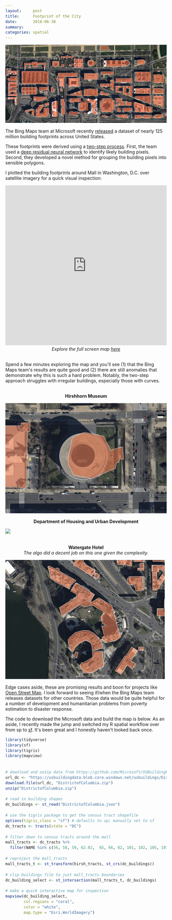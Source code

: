 ```yaml
---
layout:     post
title:      Footprint of the City
date:       2018-06-30
summary:    
categories: spatial
---
```


![](/images/2018-06-30-building-boundaries-south-mall.png)

The Bing Maps team at Microsoft recently [released](https://blogs.bing.com/maps/2018-06/microsoft-releases-125-million-building-footprints-in-the-us-as-open-data/) a dataset of nearly 125 million building footprints across United States.

These footprints were derived using a [two-step process](https://github.com/Microsoft/USBuildingFootprints). First, the team used a [deep residual neural network](https://github.com/KaimingHe/deep-residual-networks) to identify likely building pixels. Second, they developed a novel method for grouping the building pixels into sensible polygons.

I plotted the building footprints around Mall in Washington, D.C. over satellite imagery for a quick visual inspection: 

<iframe width='100%' height='500px' frameBorder='0' src='https://etachov.io/projects/2018-06-30-building-boundaries-map.html'></iframe>
<center><i>Explore the full screen map <a href = "https://etachov.io/projects/2018-06-30-building-boundaries-map.html" target = "_blank">here</a></i></center><br>

Spend a few minutes exploring the map and you'll see (1) that the Bing Maps team's results are quite good and (2) there are still anomalies that demonstrate why this is such a hard problem. Notably, the two-step approach struggles with irregular buildings, especially those with curves.

<br>
<center><b>Hirshhorn Museum</b></center>

![](/images/2018-06-30-building-boundaries-hirshhorn.gif?style=centerme)
<br>
<center><b>Department of Housing and Urban Development</b></center>

![](/images/2018-06-30-building-boundaries-hud.gif?style=centerme)

<br>
<center><b>Watergate Hotel</b></center>
<center><i>The algo did a decent job on this one given the complexity.</i></center>

![](/images/2018-06-30-building-boundaries-watergate.gif?style=centerme)

Edge cases aside, these are promising results and boon for projects like [Open Street Map](https://www.openstreetmap.org/). I look forward to seeing if/when the Bing Maps team releases datasets for other countries. Those data would be quite helpful for a number of development and humanitarian problems from poverty estimation to disaster response.

The code to download the Microsoft data and build the map is below. As an aside, I recently made the jump and switched my R spatial workflow over from sp to [sf](https://github.com/r-spatial/sf/). It's been great and I honestly haven't looked back once.

``` r 
library(tidyverse)
library(sf)
library(tigris)
library(mapview)


# download and unzip data from https://github.com/Microsoft/USBuildingFootprints
url_dc <- "https://usbuildingdata.blob.core.windows.net/usbuildings/DistrictofColumbia.zip"
download.file(url_dc, "DistrictofColumbia.zip")
unzip("DistrictofColumbia.zip")

# read in building shapes
dc_buildings <- st_read("DistrictofColumbia.json")

# use the tigris package to get the census tract shapefile
options(tigris_class = "sf") # defaults to sp; manually set to sf
dc_tracts <- tracts(state = "DC")

# filter down to census tracts around the mall 
mall_tracts <- dc_tracts %>%
  filter(NAME %in% c(56, 58, 59, 62.02,  65, 66, 82, 101, 102, 105, 107, 108))

# reproject the mall_tracts
mall_tracts_t <- st_transform(hirsh_tracts, st_crs(dc_buildings))

# clip buildings file to just mall_tracts boundaries
dc_building_select <- st_intersection(mall_tracts_t, dc_buildings)

# make a quick interactive map for inspection
mapview(dc_building_select, 
        col.regions = "coral", 
        color = "white", 
        map.type = "Esri.WorldImagery")

```

